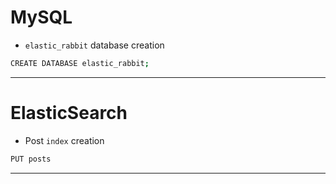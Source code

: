 # MySQL

- `elastic_rabbit` database creation

```sh
CREATE DATABASE elastic_rabbit;
```

---

# ElasticSearch

- Post `index` creation

```sh
PUT posts
```

---
